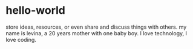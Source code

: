 # hello-world
 store ideas, resources, or even share and discuss things with others.
my name is levina, a 20 years mother with one baby boy. I love technology, I love coding.

  
